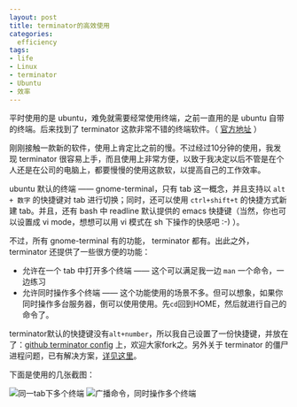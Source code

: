 ```yaml
---
layout: post
title: terminator的高效使用
categories:
  efficiency
tags:
- life
- Linux
- terminator
- Ubuntu
- 效率
---
```


平时使用的是 ubuntu，难免就需要经常使用终端，之前一直用的是 ubuntu 自带的终端。后来找到了 terminator 这款非常不错的终端软件。（ <a href="http://software.jessies.org/terminator/">官方地址</a> ）

刚刚接触一款新的软件，使用上肯定比之前的慢。不过经过10分钟的使用，我发现 terminator 很容易上手，而且使用上非常方便，以致于我决定以后不管是在个人还是在公司的电脑上，都要慢慢的使用这款软，以提高自己的工作效率。

ubuntu 默认的终端 —— gnome-terminal，只有 tab 这一概念，并且支持以 <code>alt + 数字</code> 的快捷键对 tab 进行切换；同时，还可以使用 <code>ctrl+shift+t</code> 的快捷方式新建 tab。并且，还有 bash 中 readline 默认提供的 emacs 快捷键（当然，你也可以设置成 vi mode，想想可以用 vi 模式在 sh 下操作的快感吧 :-) ）。

不过，所有 gnome-terminal 有的功能， terminator 都有。出此之外，terminator 还提供了一些很方便的功能：

<ul>
<li>允许在一个 tab 中打开多个终端 —— 这个可以满足我一边 <code>man</code> 一个命令，一边练习</li>
<li>允许同时操作多个终端 —— 这个功能使用的场景不多。但可以想象，如果你同时操作多台服务器，倒可以使用使用。先<code>cd</code>回到HOME，然后就进行自己的命令了。</li>
</ul>

terminator默认的快捷键没有<code>alt+number</code>，所以我自己设置了一份快捷键，并放在了：<a href="https://github.com/zavakid/terminator-config">github terminator config</a> 上，欢迎大家fork之。另外关于 terminator 的僵尸进程问题，已有解决方案，<a href="{% post_url 2012-10-09-terminator_in_ubuntu_bugfix %}">详见这里</a>。

下面是使用的几张截图：

<img src="http://pic.yupoo.com/zavakid/BXuv7KOo/medium.jpg" alt="同一tab下多个终端" />

<img src="http://pic.yupoo.com/zavakid/BXuvasam/medium.jpg" alt="广播命令，同时操作多个终端" />


